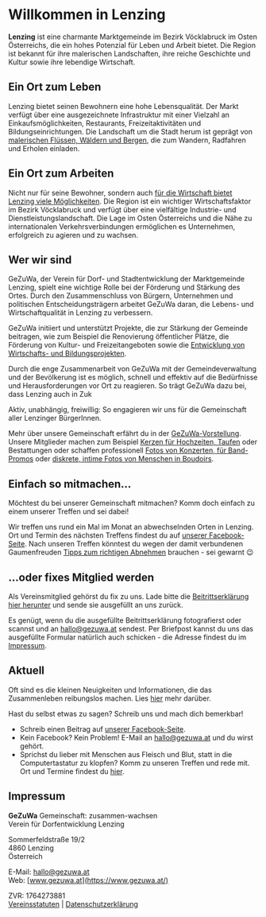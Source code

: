 <!---
# GeZuWa - Gemeinschaft: zusammen-wachsen

Der Verein **GeZuWa** ist der Zusammenschluss von Menschen für ein liebenswertes Leben in [Lenzing](https://de.wikipedia.org/wiki/Lenzing).
--->

# Willkommen in Lenzing

**Lenzing** ist eine charmante Marktgemeinde im Bezirk Vöcklabruck im Osten Österreichs, die ein hohes Potenzial für Leben und Arbeit bietet. Die Region ist bekannt für ihre malerischen Landschaften, ihre reiche Geschichte und Kultur sowie ihre lebendige Wirtschaft.

## Ein Ort zum Leben

Lenzing bietet seinen Bewohnern eine hohe Lebensqualität. Der Markt verfügt über eine ausgezeichnete Infrastruktur mit einer Vielzahl an Einkaufsmöglichkeiten, Restaurants, Freizeitaktivitäten und Bildungseinrichtungen. Die Landschaft um die Stadt herum ist geprägt von [malerischen Flüssen, Wäldern und Bergen](https://de.wikipedia.org/wiki/Salzkammergut), die zum Wandern, Radfahren und Erholen einladen.

## Ein Ort zum Arbeiten

Nicht nur für seine Bewohner, sondern auch [für die Wirtschaft bietet Lenzing viele Möglichkeiten](http://www.wfl.or.at/). Die Region ist ein wichtiger Wirtschaftsfaktor im Bezirk Vöcklabruck und verfügt über eine vielfältige Industrie- und Dienstleistungslandschaft. Die Lage im Osten Österreichs und die Nähe zu internationalen Verkehrsverbindungen ermöglichen es Unternehmen, erfolgreich zu agieren und zu wachsen.

## Wer wir sind<a name="werwirsind"></a>

GeZuWa, der Verein für Dorf- und Stadtentwicklung der Marktgemeinde Lenzing, spielt eine wichtige Rolle bei der Förderung und Stärkung des Ortes. Durch den Zusammenschluss von Bürgern, Unternehmen und politischen Entscheidungsträgern arbeitet GeZuWa daran, die Lebens- und Wirtschaftqualität in Lenzing zu verbessern.

GeZuWa initiiert und unterstützt Projekte, die zur Stärkung der Gemeinde beitragen, wie zum Beispiel die Renovierung öffentlicher Plätze, die Förderung von Kultur- und Freizeitangeboten sowie die [Entwicklung von Wirtschafts- und Bildungsprojekten](https://www.gsg-wohnen.at/de/unternehmen/aktuelles/eroeffnung-dienstleistungszentrum-lenzing/).

Durch die enge Zusammenarbeit von GeZuWa mit der Gemeindeverwaltung und der Bevölkerung ist es möglich, schnell und effektiv auf die Bedürfnisse und Herausforderungen vor Ort zu reagieren. So trägt GeZuWa dazu bei, dass Lenzing auch in Zuk

Aktiv, unabhängig, freiwillig: So engagieren wir uns für die Gemeinschaft aller Lenzinger BürgerInnen.

Mehr über unsere Gemeinschaft erfährt du in der [GeZuWa-Vorstellung](GeZuWa-Vorstellung.pdf). Unsere Mitglieder machen zum Beispiel [Kerzen für Hochzeiten, Taufen](https://www.alleskerzal.at/) oder Bestattungen oder schaffen professionell [Fotos von Konzerten, für Band-Promos](https://www.wet-photo.at/) oder [diskrete, intime Fotos von Menschen in Boudoirs](https://www.boudoirwien.at/ "Silver, Light, and Skin - Images With A Soul. Humans; bare and real."). 

## Einfach so mitmachen...<a name="mitmachen"></a>

Möchtest du bei unserer Gemeinschaft mitmachen? Komm doch einfach zu einem unserer Treffen und sei dabei! 

Wir treffen uns rund ein Mal im Monat an abwechselnden Orten in Lenzing. Ort und Termin des nächsten Treffens findest du auf [unserer Facebook-Seite](https://www.facebook.com/pg/gezuwa/events/). Nach unseren Treffen könntest du wegen der damit verbundenen Gaumenfreuden [Tipps zum richtigen Abnehmen](https://abnehmtipps.at/tipp/richtig-abnehmen-grundregeln) brauchen - sei gewarnt 😉  

## ...oder fixes Mitglied werden<a name="beitrittserklaerung"></a>

Als Vereinsmitglied gehörst du fix zu uns. Lade bitte die [Beitrittserklärung hier herunter](Beitrittserklaerung-GeZuWa_2017.pdf) und sende sie ausgefüllt an uns zurück. 

Es genügt, wenn du die ausgefüllte Beitrittserklärung fotografierst oder scannst und an [hallo@gezuwa.at](mailto:hallo@gezuwa.at?subject=Beitritt) sendest. Per Briefpost kannst du uns das ausgefüllte Formular natürlich auch schicken - die Adresse findest du im [Impressum](#impressum). 

## Aktuell<a name="aktuell"></a>

Oft sind es die kleinen Neuigkeiten und Informationen, die das Zusammenleben reibungslos machen. Lies [hier](https://www.facebook.com/pg/gezuwa/) mehr darüber.

Hast du selbst etwas zu sagen? Schreib uns und mach dich bemerkbar!

- Schreib einen Beitrag auf [unserer Facebook-Seite](https://www.facebook.com/pg/gezuwa/). 
- Kein Facebook? Kein Problem! E-Mail an [hallo@gezuwa.at](mailto:hallo@gezuwa.at) und du wirst gehört.
- Sprichst du lieber mit Menschen aus Fleisch und Blut, statt in die Computertastatur zu klopfen? Komm zu unseren Treffen und rede mit. Ort und Termine findest du [hier](https://www.facebook.com/pg/gezuwa/events/). 

## Impressum<a name="impressum"></a>

**GeZuWa** Gemeinschaft: zusammen-wachsen  
Verein für Dorfentwicklung Lenzing

Sommerfeldstraße 19/2  
4860 Lenzing  
Österreich

E-Mail: [hallo@gezuwa.at](mailto:hallo@gezuwa.at)  
Web: [www.gezuwa.at](https://www.gezuwa.at/)   

ZVR: 1764273881  
[Vereinsstatuten](Vereinsstatuten-GeZuWa_2017.pdf) | [Datenschutzerklärung](legalese.html)

